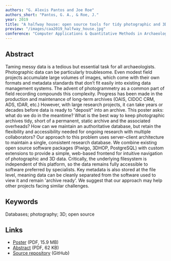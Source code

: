 ```yaml
---
authors: "G. Alexis Pantos and Joe Roe"
authors_short: "Pantos, G. A., & Roe, J."
year: 2019
title: "A halfway house: open source tools for tidy photographic and 3D data management between the field and the archive"
preview: "/images/caa2019_halfway_house.jpg"
conference: "Computer Applications & Quantitative Methods in Archaeology (CAA), Kraków"
---
```


## Abstract

Taming messy data is a tedious but essential task for all archaeologists. Photographic data can be particularly troublesome. Even modest field projects accumulate large volumes of images, which come with their own formats and metadata standards that don’t fit easily into existing data management systems. The advent of photogrammetry as a common part of field recording compounds this complexity. Progress has been made in the production and maintenance of long-term archives (OAIS, CIDOC CRM, ADS, tDAR, etc.) However, with large research projects, it can take years or decades before data is ready to "deposit" into an archive. This poster asks: what do we do in the meantime? What is the best way to keep photographic archives tidy, short of a permanent, static archive and the associated overheads? How can we maintain an authoritative database, but retain the flexibility and accessibility needed for ongoing research with multiple collaborators? Our approach to this problem uses server–client architecture to maintain a single, consistent research database. We combine existing open source software packages (Piwigo, 3DHOP, PostgreSQL) with custom extensions to provide a simple, web-based frontend for intuitive navigation of photographic and 3D data. Critically, the underlying filesystem is independent of this platform, so the data remains fully accessible to software preferred by specialists. Key metadata is also stored at the file level, meaning data can be cleanly separated from the software used to view it and remain 'archive ready'. We suggest that our approach may help other projects facing similar challenges.

## Keywords

Databases; photography; 3D; open source

## Links

* [Poster](/pdf/caa2019_halfway_house.pdf) (PDF, 15.9 MB)
* [Abstract](/pdf/caa2019_halfway_house_abstract.pdf) (PDF, 62 KB)
* [Source repository](https://github.com/joeroe/caa2019_halfway_house) (GitHub)

